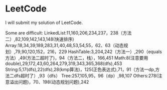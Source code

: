 # LeetCode

I will submit my solution of LeetCode.

Some  are difficult:
LinkedList:11,160,206,234,237，238（方法二）,82,109,142,143,148(快速排序)
Array:18,34,39,189,283,31,40,48,53,54,55，62、63（动态规划）,79,90,120,152，216，229
HashTable:3,204,242（方法一）,290（equals方法）,49(方法二超时了)，94（方法二，栈），166,451
Math:8(注意要用double),29,172,43,60,264,279,319,343,365,368(dfs),453
String:5,17(dfs),22(dfs),28(kmp算法)，125(正色表达式),71，91（方法一dp,方法二dfs超时了）,93（dfs）
Tree:257,105,95，96（dp）,98,107
Others:278(注意溢出问题)，70、198(动态规划问题),242
